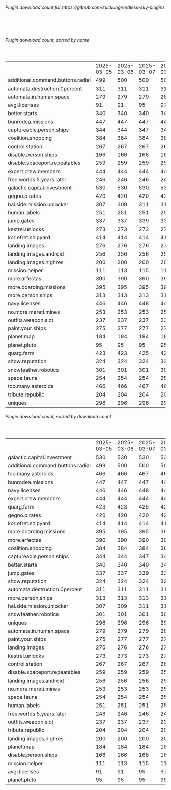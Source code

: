 <h6>Plugin download count for https://github.com/zuckung/endless-sky-plugins</h6><br>
<br>
<h6>Plugin download count, sorted by name</h6><sub><sup><br>
<table>
	<tr>
		<td></td>
		<td>2025-03-05</td>
		<td>2025-03-06</td>
		<td>2025-03-07</td>
		<td>2025-03-08</td>
		<td>2025-03-09</td>
		<td>2025-03-10</td>
		<td>2025-03-11</td>
		<td>today +</td>
	</tr>
	<tr>
		<td>additional.command.buttons.radial</td>
		<td>499</td>
		<td>500</td>
		<td>500</td>
		<td>502</td>
		<td>502</td>
		<td>504</td>
		<td>506</td>
		<td>+ 2</td>
	</tr>
	<tr>
		<td>automata.destruction.0percent</td>
		<td>311</td>
		<td>311</td>
		<td>311</td>
		<td>313</td>
		<td>315</td>
		<td>316</td>
		<td>316</td>
		<td></td>
	</tr>
	<tr>
		<td>automata.in.human.space</td>
		<td>279</td>
		<td>279</td>
		<td>279</td>
		<td>281</td>
		<td>281</td>
		<td>283</td>
		<td>283</td>
		<td></td>
	</tr>
	<tr>
		<td>avgi.licenses</td>
		<td>91</td>
		<td>91</td>
		<td>95</td>
		<td>97</td>
		<td>99</td>
		<td>101</td>
		<td>101</td>
		<td></td>
	</tr>
	<tr>
		<td>better.starts</td>
		<td>340</td>
		<td>340</td>
		<td>340</td>
		<td>340</td>
		<td>340</td>
		<td>342</td>
		<td>342</td>
		<td></td>
	</tr>
	<tr>
		<td>bunrodea.missions</td>
		<td>447</td>
		<td>447</td>
		<td>447</td>
		<td>447</td>
		<td>449</td>
		<td>454</td>
		<td>454</td>
		<td></td>
	</tr>
	<tr>
		<td>captureable.person.ships</td>
		<td>344</td>
		<td>344</td>
		<td>347</td>
		<td>347</td>
		<td>347</td>
		<td>347</td>
		<td>349</td>
		<td>+ 2</td>
	</tr>
	<tr>
		<td>coalition.shopping</td>
		<td>384</td>
		<td>384</td>
		<td>384</td>
		<td>386</td>
		<td>390</td>
		<td>391</td>
		<td>391</td>
		<td></td>
	</tr>
	<tr>
		<td>control.station</td>
		<td>267</td>
		<td>267</td>
		<td>267</td>
		<td>267</td>
		<td>267</td>
		<td>267</td>
		<td>267</td>
		<td></td>
	</tr>
	<tr>
		<td>disable.person.ships</td>
		<td>166</td>
		<td>166</td>
		<td>168</td>
		<td>168</td>
		<td>168</td>
		<td>168</td>
		<td>168</td>
		<td></td>
	</tr>
	<tr>
		<td>disable.spaceport.repeatables</td>
		<td>259</td>
		<td>259</td>
		<td>259</td>
		<td>259</td>
		<td>259</td>
		<td>259</td>
		<td>259</td>
		<td></td>
	</tr>
	<tr>
		<td>expert.crew.members</td>
		<td>444</td>
		<td>444</td>
		<td>444</td>
		<td>444</td>
		<td>446</td>
		<td>448</td>
		<td>448</td>
		<td></td>
	</tr>
	<tr>
		<td>free.worlds.5.years.later</td>
		<td>246</td>
		<td>246</td>
		<td>246</td>
		<td>248</td>
		<td>248</td>
		<td>248</td>
		<td>248</td>
		<td></td>
	</tr>
	<tr>
		<td>galactic.capital.investment</td>
		<td>530</td>
		<td>530</td>
		<td>530</td>
		<td>532</td>
		<td>535</td>
		<td>538</td>
		<td>538</td>
		<td></td>
	</tr>
	<tr>
		<td>gegno.pirates</td>
		<td>420</td>
		<td>420</td>
		<td>420</td>
		<td>420</td>
		<td>422</td>
		<td>425</td>
		<td>425</td>
		<td></td>
	</tr>
	<tr>
		<td>hai.side.mission.unlocker</td>
		<td>307</td>
		<td>309</td>
		<td>311</td>
		<td>311</td>
		<td>311</td>
		<td>311</td>
		<td>311</td>
		<td></td>
	</tr>
	<tr>
		<td>human.labels</td>
		<td>251</td>
		<td>251</td>
		<td>251</td>
		<td>251</td>
		<td>251</td>
		<td>251</td>
		<td>251</td>
		<td></td>
	</tr>
	<tr>
		<td>jump.gates</td>
		<td>337</td>
		<td>337</td>
		<td>339</td>
		<td>339</td>
		<td>339</td>
		<td>339</td>
		<td>339</td>
		<td></td>
	</tr>
	<tr>
		<td>kestrel.unlocks</td>
		<td>273</td>
		<td>273</td>
		<td>273</td>
		<td>273</td>
		<td>273</td>
		<td>273</td>
		<td>275</td>
		<td>+ 2</td>
	</tr>
	<tr>
		<td>kor.efret.shipyard</td>
		<td>414</td>
		<td>414</td>
		<td>414</td>
		<td>414</td>
		<td>418</td>
		<td>422</td>
		<td>422</td>
		<td></td>
	</tr>
	<tr>
		<td>landing.images</td>
		<td>276</td>
		<td>276</td>
		<td>276</td>
		<td>276</td>
		<td>276</td>
		<td>276</td>
		<td>276</td>
		<td></td>
	</tr>
	<tr>
		<td>landing.images.android</td>
		<td>256</td>
		<td>256</td>
		<td>256</td>
		<td>256</td>
		<td>256</td>
		<td>256</td>
		<td>256</td>
		<td></td>
	</tr>
	<tr>
		<td>landing.images.highres</td>
		<td>200</td>
		<td>200</td>
		<td>200</td>
		<td>200</td>
		<td>200</td>
		<td>200</td>
		<td>200</td>
		<td></td>
	</tr>
	<tr>
		<td>mission.helper</td>
		<td>111</td>
		<td>113</td>
		<td>115</td>
		<td>119</td>
		<td>119</td>
		<td>121</td>
		<td>123</td>
		<td>+ 2</td>
	</tr>
	<tr>
		<td>more.arfectas</td>
		<td>390</td>
		<td>390</td>
		<td>390</td>
		<td>392</td>
		<td>392</td>
		<td>394</td>
		<td>394</td>
		<td></td>
	</tr>
	<tr>
		<td>more.boarding.missions</td>
		<td>395</td>
		<td>395</td>
		<td>395</td>
		<td>395</td>
		<td>395</td>
		<td>397</td>
		<td>397</td>
		<td></td>
	</tr>
	<tr>
		<td>more.person.ships</td>
		<td>313</td>
		<td>313</td>
		<td>313</td>
		<td>313</td>
		<td>313</td>
		<td>313</td>
		<td>313</td>
		<td></td>
	</tr>
	<tr>
		<td>navy.licenses</td>
		<td>446</td>
		<td>446</td>
		<td>448</td>
		<td>448</td>
		<td>448</td>
		<td>450</td>
		<td>450</td>
		<td></td>
	</tr>
	<tr>
		<td>no.more.mereti.mines</td>
		<td>253</td>
		<td>253</td>
		<td>253</td>
		<td>253</td>
		<td>253</td>
		<td>253</td>
		<td>255</td>
		<td>+ 2</td>
	</tr>
	<tr>
		<td>outfits.weapon.slot</td>
		<td>237</td>
		<td>237</td>
		<td>237</td>
		<td>237</td>
		<td>237</td>
		<td>237</td>
		<td>237</td>
		<td></td>
	</tr>
	<tr>
		<td>paint.your.ships</td>
		<td>275</td>
		<td>277</td>
		<td>277</td>
		<td>277</td>
		<td>277</td>
		<td>279</td>
		<td>279</td>
		<td></td>
	</tr>
	<tr>
		<td>planet.map</td>
		<td>184</td>
		<td>184</td>
		<td>184</td>
		<td>186</td>
		<td>186</td>
		<td>186</td>
		<td>186</td>
		<td></td>
	</tr>
	<tr>
		<td>planet.pluto</td>
		<td>95</td>
		<td>95</td>
		<td>95</td>
		<td>95</td>
		<td>95</td>
		<td>95</td>
		<td>95</td>
		<td></td>
	</tr>
	<tr>
		<td>quarg.farm</td>
		<td>423</td>
		<td>423</td>
		<td>425</td>
		<td>427</td>
		<td>427</td>
		<td>429</td>
		<td>429</td>
		<td></td>
	</tr>
	<tr>
		<td>show.reputation</td>
		<td>324</td>
		<td>324</td>
		<td>324</td>
		<td>324</td>
		<td>324</td>
		<td>326</td>
		<td>326</td>
		<td></td>
	</tr>
	<tr>
		<td>snowfeather.robotics</td>
		<td>301</td>
		<td>301</td>
		<td>301</td>
		<td>301</td>
		<td>303</td>
		<td>303</td>
		<td>303</td>
		<td></td>
	</tr>
	<tr>
		<td>space.fauna</td>
		<td>254</td>
		<td>254</td>
		<td>254</td>
		<td>254</td>
		<td>254</td>
		<td>254</td>
		<td>254</td>
		<td></td>
	</tr>
	<tr>
		<td>too.many.asteroids</td>
		<td>466</td>
		<td>466</td>
		<td>467</td>
		<td>467</td>
		<td>467</td>
		<td>467</td>
		<td>467</td>
		<td></td>
	</tr>
	<tr>
		<td>tribute.republic</td>
		<td>204</td>
		<td>204</td>
		<td>204</td>
		<td>204</td>
		<td>204</td>
		<td>204</td>
		<td>204</td>
		<td></td>
	</tr>
	<tr>
		<td>uniques</td>
		<td>296</td>
		<td>296</td>
		<td>296</td>
		<td>296</td>
		<td>296</td>
		<td>298</td>
		<td>298</td>
		<td></td>
	</tr>
</table>
</sub></sup>
<h6>Plugin download count, sorted by download count</h6><sub><sup><br>
<table>
	<tr>
		<td></td>
		<td>2025-03-05</td>
		<td>2025-03-06</td>
		<td>2025-03-07</td>
		<td>2025-03-08</td>
		<td>2025-03-09</td>
		<td>2025-03-10</td>
		<td>2025-03-11</td>
		<td>today +</td>
	</tr>
	<tr>
		<td>galactic.capital.investment</td>
		<td>530</td>
		<td>530</td>
		<td>530</td>
		<td>532</td>
		<td>535</td>
		<td>538</td>
		<td>538</td>
		<td></td>
	</tr>
	<tr>
		<td>additional.command.buttons.radial</td>
		<td>499</td>
		<td>500</td>
		<td>500</td>
		<td>502</td>
		<td>502</td>
		<td>504</td>
		<td>506</td>
		<td>+ 2</td>
	</tr>
	<tr>
		<td>too.many.asteroids</td>
		<td>466</td>
		<td>466</td>
		<td>467</td>
		<td>467</td>
		<td>467</td>
		<td>467</td>
		<td>467</td>
		<td></td>
	</tr>
	<tr>
		<td>bunrodea.missions</td>
		<td>447</td>
		<td>447</td>
		<td>447</td>
		<td>447</td>
		<td>449</td>
		<td>454</td>
		<td>454</td>
		<td></td>
	</tr>
	<tr>
		<td>navy.licenses</td>
		<td>446</td>
		<td>446</td>
		<td>448</td>
		<td>448</td>
		<td>448</td>
		<td>450</td>
		<td>450</td>
		<td></td>
	</tr>
	<tr>
		<td>expert.crew.members</td>
		<td>444</td>
		<td>444</td>
		<td>444</td>
		<td>444</td>
		<td>446</td>
		<td>448</td>
		<td>448</td>
		<td></td>
	</tr>
	<tr>
		<td>quarg.farm</td>
		<td>423</td>
		<td>423</td>
		<td>425</td>
		<td>427</td>
		<td>427</td>
		<td>429</td>
		<td>429</td>
		<td></td>
	</tr>
	<tr>
		<td>gegno.pirates</td>
		<td>420</td>
		<td>420</td>
		<td>420</td>
		<td>420</td>
		<td>422</td>
		<td>425</td>
		<td>425</td>
		<td></td>
	</tr>
	<tr>
		<td>kor.efret.shipyard</td>
		<td>414</td>
		<td>414</td>
		<td>414</td>
		<td>414</td>
		<td>418</td>
		<td>422</td>
		<td>422</td>
		<td></td>
	</tr>
	<tr>
		<td>more.boarding.missions</td>
		<td>395</td>
		<td>395</td>
		<td>395</td>
		<td>395</td>
		<td>395</td>
		<td>397</td>
		<td>397</td>
		<td></td>
	</tr>
	<tr>
		<td>more.arfectas</td>
		<td>390</td>
		<td>390</td>
		<td>390</td>
		<td>392</td>
		<td>392</td>
		<td>394</td>
		<td>394</td>
		<td></td>
	</tr>
	<tr>
		<td>coalition.shopping</td>
		<td>384</td>
		<td>384</td>
		<td>384</td>
		<td>386</td>
		<td>390</td>
		<td>391</td>
		<td>391</td>
		<td></td>
	</tr>
	<tr>
		<td>captureable.person.ships</td>
		<td>344</td>
		<td>344</td>
		<td>347</td>
		<td>347</td>
		<td>347</td>
		<td>347</td>
		<td>349</td>
		<td>+ 2</td>
	</tr>
	<tr>
		<td>better.starts</td>
		<td>340</td>
		<td>340</td>
		<td>340</td>
		<td>340</td>
		<td>340</td>
		<td>342</td>
		<td>342</td>
		<td></td>
	</tr>
	<tr>
		<td>jump.gates</td>
		<td>337</td>
		<td>337</td>
		<td>339</td>
		<td>339</td>
		<td>339</td>
		<td>339</td>
		<td>339</td>
		<td></td>
	</tr>
	<tr>
		<td>show.reputation</td>
		<td>324</td>
		<td>324</td>
		<td>324</td>
		<td>324</td>
		<td>324</td>
		<td>326</td>
		<td>326</td>
		<td></td>
	</tr>
	<tr>
		<td>automata.destruction.0percent</td>
		<td>311</td>
		<td>311</td>
		<td>311</td>
		<td>313</td>
		<td>315</td>
		<td>316</td>
		<td>316</td>
		<td></td>
	</tr>
	<tr>
		<td>more.person.ships</td>
		<td>313</td>
		<td>313</td>
		<td>313</td>
		<td>313</td>
		<td>313</td>
		<td>313</td>
		<td>313</td>
		<td></td>
	</tr>
	<tr>
		<td>hai.side.mission.unlocker</td>
		<td>307</td>
		<td>309</td>
		<td>311</td>
		<td>311</td>
		<td>311</td>
		<td>311</td>
		<td>311</td>
		<td></td>
	</tr>
	<tr>
		<td>snowfeather.robotics</td>
		<td>301</td>
		<td>301</td>
		<td>301</td>
		<td>301</td>
		<td>303</td>
		<td>303</td>
		<td>303</td>
		<td></td>
	</tr>
	<tr>
		<td>uniques</td>
		<td>296</td>
		<td>296</td>
		<td>296</td>
		<td>296</td>
		<td>296</td>
		<td>298</td>
		<td>298</td>
		<td></td>
	</tr>
	<tr>
		<td>automata.in.human.space</td>
		<td>279</td>
		<td>279</td>
		<td>279</td>
		<td>281</td>
		<td>281</td>
		<td>283</td>
		<td>283</td>
		<td></td>
	</tr>
	<tr>
		<td>paint.your.ships</td>
		<td>275</td>
		<td>277</td>
		<td>277</td>
		<td>277</td>
		<td>277</td>
		<td>279</td>
		<td>279</td>
		<td></td>
	</tr>
	<tr>
		<td>landing.images</td>
		<td>276</td>
		<td>276</td>
		<td>276</td>
		<td>276</td>
		<td>276</td>
		<td>276</td>
		<td>276</td>
		<td></td>
	</tr>
	<tr>
		<td>kestrel.unlocks</td>
		<td>273</td>
		<td>273</td>
		<td>273</td>
		<td>273</td>
		<td>273</td>
		<td>273</td>
		<td>275</td>
		<td>+ 2</td>
	</tr>
	<tr>
		<td>control.station</td>
		<td>267</td>
		<td>267</td>
		<td>267</td>
		<td>267</td>
		<td>267</td>
		<td>267</td>
		<td>267</td>
		<td></td>
	</tr>
	<tr>
		<td>disable.spaceport.repeatables</td>
		<td>259</td>
		<td>259</td>
		<td>259</td>
		<td>259</td>
		<td>259</td>
		<td>259</td>
		<td>259</td>
		<td></td>
	</tr>
	<tr>
		<td>landing.images.android</td>
		<td>256</td>
		<td>256</td>
		<td>256</td>
		<td>256</td>
		<td>256</td>
		<td>256</td>
		<td>256</td>
		<td></td>
	</tr>
	<tr>
		<td>no.more.mereti.mines</td>
		<td>253</td>
		<td>253</td>
		<td>253</td>
		<td>253</td>
		<td>253</td>
		<td>253</td>
		<td>255</td>
		<td>+ 2</td>
	</tr>
	<tr>
		<td>space.fauna</td>
		<td>254</td>
		<td>254</td>
		<td>254</td>
		<td>254</td>
		<td>254</td>
		<td>254</td>
		<td>254</td>
		<td></td>
	</tr>
	<tr>
		<td>human.labels</td>
		<td>251</td>
		<td>251</td>
		<td>251</td>
		<td>251</td>
		<td>251</td>
		<td>251</td>
		<td>251</td>
		<td></td>
	</tr>
	<tr>
		<td>free.worlds.5.years.later</td>
		<td>246</td>
		<td>246</td>
		<td>246</td>
		<td>248</td>
		<td>248</td>
		<td>248</td>
		<td>248</td>
		<td></td>
	</tr>
	<tr>
		<td>outfits.weapon.slot</td>
		<td>237</td>
		<td>237</td>
		<td>237</td>
		<td>237</td>
		<td>237</td>
		<td>237</td>
		<td>237</td>
		<td></td>
	</tr>
	<tr>
		<td>tribute.republic</td>
		<td>204</td>
		<td>204</td>
		<td>204</td>
		<td>204</td>
		<td>204</td>
		<td>204</td>
		<td>204</td>
		<td></td>
	</tr>
	<tr>
		<td>landing.images.highres</td>
		<td>200</td>
		<td>200</td>
		<td>200</td>
		<td>200</td>
		<td>200</td>
		<td>200</td>
		<td>200</td>
		<td></td>
	</tr>
	<tr>
		<td>planet.map</td>
		<td>184</td>
		<td>184</td>
		<td>184</td>
		<td>186</td>
		<td>186</td>
		<td>186</td>
		<td>186</td>
		<td></td>
	</tr>
	<tr>
		<td>disable.person.ships</td>
		<td>166</td>
		<td>166</td>
		<td>168</td>
		<td>168</td>
		<td>168</td>
		<td>168</td>
		<td>168</td>
		<td></td>
	</tr>
	<tr>
		<td>mission.helper</td>
		<td>111</td>
		<td>113</td>
		<td>115</td>
		<td>119</td>
		<td>119</td>
		<td>121</td>
		<td>123</td>
		<td>+ 2</td>
	</tr>
	<tr>
		<td>avgi.licenses</td>
		<td>91</td>
		<td>91</td>
		<td>95</td>
		<td>97</td>
		<td>99</td>
		<td>101</td>
		<td>101</td>
		<td></td>
	</tr>
	<tr>
		<td>planet.pluto</td>
		<td>95</td>
		<td>95</td>
		<td>95</td>
		<td>95</td>
		<td>95</td>
		<td>95</td>
		<td>95</td>
		<td></td>
	</tr>
</table>
</sub></sup>
